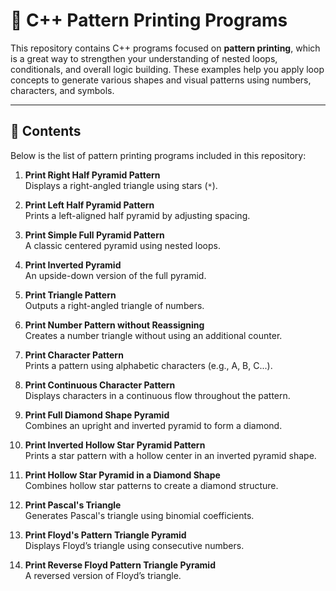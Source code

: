 # 🧩 C++ Pattern Printing Programs

This repository contains C++ programs focused on **pattern printing**, which is a great way to strengthen your understanding of nested loops, conditionals, and overall logic building. These examples help you apply loop concepts to generate various shapes and visual patterns using numbers, characters, and symbols.

---

## 📁 Contents

Below is the list of pattern printing programs included in this repository:

1. **Print Right Half Pyramid Pattern**  
   Displays a right-angled triangle using stars (`*`).

2. **Print Left Half Pyramid Pattern**  
   Prints a left-aligned half pyramid by adjusting spacing.

3. **Print Simple Full Pyramid Pattern**  
   A classic centered pyramid using nested loops.

4. **Print Inverted Pyramid**  
   An upside-down version of the full pyramid.

5. **Print Triangle Pattern**  
   Outputs a right-angled triangle of numbers.

6. **Print Number Pattern without Reassigning**  
   Creates a number triangle without using an additional counter.

7. **Print Character Pattern**  
   Prints a pattern using alphabetic characters (e.g., A, B, C...).

8. **Print Continuous Character Pattern**  
   Displays characters in a continuous flow throughout the pattern.

9. **Print Full Diamond Shape Pyramid**  
   Combines an upright and inverted pyramid to form a diamond.

10. **Print Inverted Hollow Star Pyramid Pattern**  
    Prints a star pattern with a hollow center in an inverted pyramid shape.

11. **Print Hollow Star Pyramid in a Diamond Shape**  
    Combines hollow star patterns to create a diamond structure.

12. **Print Pascal's Triangle**  
    Generates Pascal's triangle using binomial coefficients.

13. **Print Floyd's Pattern Triangle Pyramid**  
    Displays Floyd’s triangle using consecutive numbers.

14. **Print Reverse Floyd Pattern Triangle Pyramid**  
    A reversed version of Floyd’s triangle.

